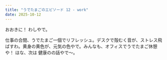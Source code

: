 ```yaml
---
title: "うでたまごのエピソード 12 - work"
date: 2025-10-12
---
```


おおきに！ わしやで。

仕事の合間、うでたまご一個でリフレッシュ。デスクで殻むく音が、ストレス飛ばすわ。黄身の黄色が、元気の色やで。みんなも、オフィスでうでたまご休憩や！ ほな、次は 健康のの話やで～。
